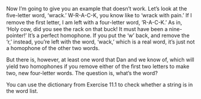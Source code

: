Now I’m going to give you an example that doesn’t work. Let’s look at the ﬁve-letter word, ‘wrack.’ W-R-A-C-K, you know like to ‘wrack with pain.’ If I remove the ﬁrst letter, I am left with a four-letter word, ’R-A-C-K.’ As in, ‘Holy cow, did you see the rack on that buck! It must have been a nine-pointer!’ It’s a perfect homophone. If you put the ‘w’ back, and remove the ‘r,’ instead, you’re left with the word, ‘wack,’ which is a real word, it’s just not a homophone of the other two words.

But there is, however, at least one word that Dan and we know of, which will yield two homophones if you remove either of the ﬁrst two letters to make two, new four-letter words. The question is, what’s the word?

You can use the dictionary from Exercise 11.1 to check whether a string is in the word list.